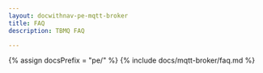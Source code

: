 ```yaml
---
layout: docwithnav-pe-mqtt-broker
title: FAQ
description: TBMQ FAQ

---
```


{% assign docsPrefix = "pe/" %}
{% include docs/mqtt-broker/faq.md %}
